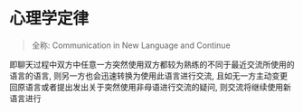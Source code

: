 # 心理学定律

> 全称: Communication in New Language and Continue

即聊天过程中双方中任意一方突然使用双方都较为熟练的不同于最近交流所使用的语言的语言, 则另一方也会迅速转换为使用此语言进行交流, 且如无一方主动变更回原语言或者提出发出关于突然使用非母语进行交流的疑问, 则交流将继续使用新语言进行
